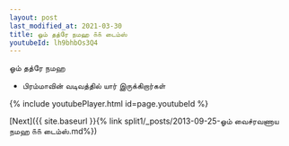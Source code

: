 ```yaml
---
layout: post
last_modified_at: 2021-03-30
title: ஓம் தத்ரே நமஹ ௧௧ டைம்ஸ்
youtubeId: lh9bhbOs3Q4
---
```

 
 
 ஓம் தத்ரே நமஹ  
 
 -  பிரம்மாவின் வடிவத்தில் யார் இருக்கிறார்கள் 
 
  
 
  
 
 
 
 
 
 


{% include youtubePlayer.html id=page.youtubeId %}
 
[Next]({{ site.baseurl }}{% link  split1/_posts/2013-09-25-ஓம் வைச்ரவணாய நமஹ ௧௧ டைம்ஸ்.md%})
 
